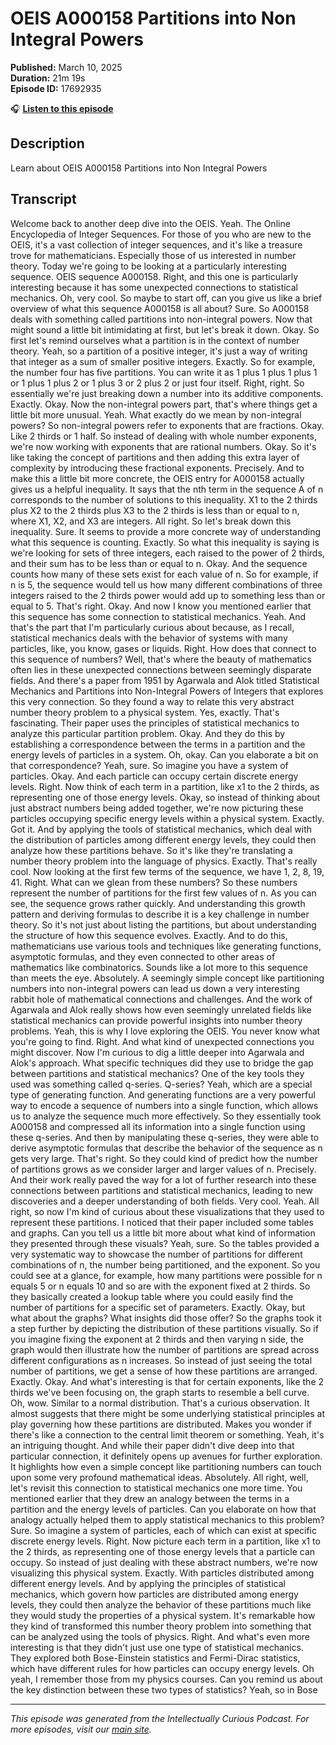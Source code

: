 # OEIS A000158 Partitions into Non Integral Powers

**Published:** March 10, 2025  
**Duration:** 21m 19s  
**Episode ID:** 17692935

🎧 **[Listen to this episode](https://intellectuallycurious.buzzsprout.com/2529712/episodes/17692935-oeis-a000158-partitions-into-non-integral-powers)**

## Description

Learn about OEIS A000158 Partitions into Non Integral Powers

## Transcript

Welcome back to another deep dive into the OEIS. Yeah. The Online Encyclopedia of Integer Sequences. For those of you who are new to the OEIS, it's a vast collection of integer sequences, and it's like a treasure trove for mathematicians. Especially those of us interested in number theory. Today we're going to be looking at a particularly interesting sequence. OEIS sequence A000158. Right, and this one is particularly interesting because it has some unexpected connections to statistical mechanics. Oh, very cool. So maybe to start off, can you give us like a brief overview of what this sequence A000158 is all about? Sure. So A000158 deals with something called partitions into non-integral powers. Now that might sound a little bit intimidating at first, but let's break it down. Okay. So first let's remind ourselves what a partition is in the context of number theory. Yeah, so a partition of a positive integer, it's just a way of writing that integer as a sum of smaller positive integers. Exactly. So for example, the number four has five partitions. You can write it as 1 plus 1 plus 1 plus 1 or 1 plus 1 plus 2 or 1 plus 3 or 2 plus 2 or just four itself. Right, right. So essentially we're just breaking down a number into its additive components. Exactly. Okay. Now the non-integral powers part, that's where things get a little bit more unusual. Yeah. What exactly do we mean by non-integral powers? So non-integral powers refer to exponents that are fractions. Okay. Like 2 thirds or 1 half. So instead of dealing with whole number exponents, we're now working with exponents that are rational numbers. Okay. So it's like taking the concept of partitions and then adding this extra layer of complexity by introducing these fractional exponents. Precisely. And to make this a little bit more concrete, the OEIS entry for A000158 actually gives us a helpful inequality. It says that the nth term in the sequence A of n corresponds to the number of solutions to this inequality. X1 to the 2 thirds plus X2 to the 2 thirds plus X3 to the 2 thirds is less than or equal to n, where X1, X2, and X3 are integers. All right. So let's break down this inequality. Sure. It seems to provide a more concrete way of understanding what this sequence is counting. Exactly. So what this inequality is saying is we're looking for sets of three integers, each raised to the power of 2 thirds, and their sum has to be less than or equal to n. Okay. And the sequence counts how many of these sets exist for each value of n. So for example, if n is 5, the sequence would tell us how many different combinations of three integers raised to the 2 thirds power would add up to something less than or equal to 5. That's right. Okay. And now I know you mentioned earlier that this sequence has some connection to statistical mechanics. Yeah. And that's the part that I'm particularly curious about because, as I recall, statistical mechanics deals with the behavior of systems with many particles, like, you know, gases or liquids. Right. How does that connect to this sequence of numbers? Well, that's where the beauty of mathematics often lies in these unexpected connections between seemingly disparate fields. And there's a paper from 1951 by Agarwala and Alok titled Statistical Mechanics and Partitions into Non-Integral Powers of Integers that explores this very connection. So they found a way to relate this very abstract number theory problem to a physical system. Yes, exactly. That's fascinating. Their paper uses the principles of statistical mechanics to analyze this particular partition problem. Okay. And they do this by establishing a correspondence between the terms in a partition and the energy levels of particles in a system. Oh, okay. Can you elaborate a bit on that correspondence? Yeah, sure. So imagine you have a system of particles. Okay. And each particle can occupy certain discrete energy levels. Right. Now think of each term in a partition, like x1 to the 2 thirds, as representing one of those energy levels. Okay, so instead of thinking about just abstract numbers being added together, we're now picturing these particles occupying specific energy levels within a physical system. Exactly. Got it. And by applying the tools of statistical mechanics, which deal with the distribution of particles among different energy levels, they could then analyze how these partitions behave. So it's like they're translating a number theory problem into the language of physics. Exactly. That's really cool. Now looking at the first few terms of the sequence, we have 1, 2, 8, 19, 41. Right. What can we glean from these numbers? So these numbers represent the number of partitions for the first few values of n. As you can see, the sequence grows rather quickly. And understanding this growth pattern and deriving formulas to describe it is a key challenge in number theory. So it's not just about listing the partitions, but about understanding the structure of how this sequence evolves. Exactly. And to do this, mathematicians use various tools and techniques like generating functions, asymptotic formulas, and they even connected to other areas of mathematics like combinatorics. Sounds like a lot more to this sequence than meets the eye. Absolutely. A seemingly simple concept like partitioning numbers into non-integral powers can lead us down a very interesting rabbit hole of mathematical connections and challenges. And the work of Agarwala and Alok really shows how even seemingly unrelated fields like statistical mechanics can provide powerful insights into number theory problems. Yeah, this is why I love exploring the OEIS. You never know what you're going to find. Right. And what kind of unexpected connections you might discover. Now I'm curious to dig a little deeper into Agarwala and Alok's approach. What specific techniques did they use to bridge the gap between partitions and statistical mechanics? One of the key tools they used was something called q-series. Q-series? Yeah, which are a special type of generating function. And generating functions are a very powerful way to encode a sequence of numbers into a single function, which allows us to analyze the sequence much more effectively. So they essentially took A000158 and compressed all its information into a single function using these q-series. And then by manipulating these q-series, they were able to derive asymptotic formulas that describe the behavior of the sequence as n gets very large. That's right. So they could kind of predict how the number of partitions grows as we consider larger and larger values of n. Precisely. And their work really paved the way for a lot of further research into these connections between partitions and statistical mechanics, leading to new discoveries and a deeper understanding of both fields. Very cool. Yeah. All right, so now I'm kind of curious about these visualizations that they used to represent these partitions. I noticed that their paper included some tables and graphs. Can you tell us a little bit more about what kind of information they presented through these visuals? Yeah, sure. So the tables provided a very systematic way to showcase the number of partitions for different combinations of n, the number being partitioned, and the exponent. So you could see at a glance, for example, how many partitions were possible for n equals 5 or n equals 10 and so are with the exponent fixed at 2 thirds. So they basically created a lookup table where you could easily find the number of partitions for a specific set of parameters. Exactly. Okay, but what about the graphs? What insights did those offer? So the graphs took it a step further by depicting the distribution of these partitions visually. So if you imagine fixing the exponent at 2 thirds and then varying n side, the graph would then illustrate how the number of partitions are spread across different configurations as n increases. So instead of just seeing the total number of partitions, we get a sense of how these partitions are arranged. Exactly. Okay. And what's interesting is that for certain exponents, like the 2 thirds we've been focusing on, the graph starts to resemble a bell curve. Oh, wow. Similar to a normal distribution. That's a curious observation. It almost suggests that there might be some underlying statistical principles at play governing how these partitions are distributed. Makes you wonder if there's like a connection to the central limit theorem or something. Yeah, it's an intriguing thought. And while their paper didn't dive deep into that particular connection, it definitely opens up avenues for further exploration. It highlights how even a simple concept like partitioning numbers can touch upon some very profound mathematical ideas. Absolutely. All right, well, let's revisit this connection to statistical mechanics one more time. You mentioned earlier that they drew an analogy between the terms in a partition and the energy levels of particles. Can you elaborate on how that analogy actually helped them to apply statistical mechanics to this problem? Sure. So imagine a system of particles, each of which can exist at specific discrete energy levels. Right. Now picture each term in a partition, like x1 to the 2 thirds, as representing one of those energy levels that a particle can occupy. So instead of just dealing with these abstract numbers, we're now visualizing this physical system. Exactly. With particles distributed among different energy levels. And by applying the principles of statistical mechanics, which govern how particles are distributed among energy levels, they could then analyze the behavior of these partitions much like they would study the properties of a physical system. It's remarkable how they kind of transformed this number theory problem into something that can be analyzed using the tools of physics. Right. And what's even more interesting is that they didn't just use one type of statistical mechanics. They explored both Bose-Einstein statistics and Fermi-Dirac statistics, which have different rules for how particles can occupy energy levels. Oh yeah, I remember those from my physics courses. Can you remind us about the key distinction between these two types of statistics? Yeah, so in Bose

---
*This episode was generated from the Intellectually Curious Podcast. For more episodes, visit our [main site](https://intellectuallycurious.buzzsprout.com).*
